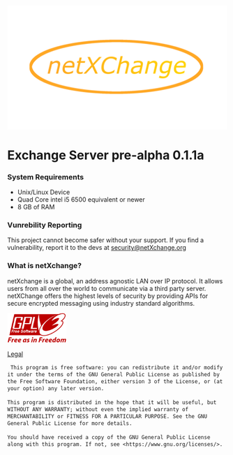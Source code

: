 
![](netXchange.png)
# Exchange Server pre-alpha 0.1.1a

### System Requirements

 - Unix/Linux Device
 - Quad Core intel i5 6500 equivalent or newer
 - 8 GB of RAM

### Vunrebility Reporting

This project cannot become safer without your support. If you find a vulnerability,
report it to the devs at [security@netXchange.org](mailto:security@netXchange.org)

### What is netXchange?

netXchange is a global, an address agnostic LAN over IP protocol. It allows users from all over the world to communicate
via a third party server. netXChange offers the highest levels of security by providing APIs for 
secure encrypted messaging using industry standard algorithms.

![](gplv3.png)

[Legal](LICENSE.md)

     This program is free software: you can redistribute it and/or modify it under the terms of the GNU General Public License as published by the Free Software Foundation, either version 3 of the License, or (at your option) any later version.

    This program is distributed in the hope that it will be useful, but WITHOUT ANY WARRANTY; without even the implied warranty of MERCHANTABILITY or FITNESS FOR A PARTICULAR PURPOSE. See the GNU General Public License for more details.

    You should have received a copy of the GNU General Public License along with this program. If not, see <https://www.gnu.org/licenses/>. 